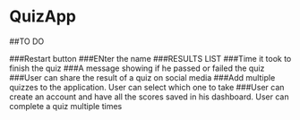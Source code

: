 # QuizApp

##TO DO

###Restart button
###ENter the name
###RESULTS LIST
###Time it took to finish the quiz
###A message showing if he passed or failed the quiz
###User can share the result of a quiz on social media
###Add multiple quizzes to the application. User can select which one to take
###User can create an account and have all the scores saved in his dashboard. User can complete a quiz multiple times